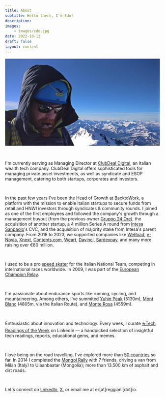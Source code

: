 ```yaml
---
title: About
subtitle: Hello there, I'm Edo!
description: 
images: 
    - images/edo.jpg
date: 2022-10-12
draft: false
layout: content
---
```


![Edo](images/edo.jpg)

&nbsp;
&nbsp;

I'm currently serving as Managing Director at [ClubDeal Digital](https://www.linkedin.com/company/clubdeal-digital/), an Italian wealth tech company. ClubDeal Digital offers sophisticated tools for managing private asset investments, as well as syndicate and ESOP management, catering to both startups, corporates and investors.

&nbsp;

In the past few years I've been the Head of Growth at [BacktoWork](https://www.backtowork24.com), a platform with the mission to enable Italian startups to secure funds from retail and HNWI investors through syndicates & community rounds. I joined as one of the first employees and followed the company's growth through a management buyout (from the previous owner [Gruppo 24 Ore](https://it.wikipedia.org/wiki/Gruppo_24_ORE)), the acquisition of another startup, a 4 million Series A round from [Intesa Sanpaolo](https://group.intesasanpaolo.com/en/newsroom/press-releases/2019/06/CNT-05-000000053513A)'s CVC, and the acquisition of majority stake from Intesa's parent company. From 2018 to 2023, we supported companies like [WeRoad](https://www.weroad.travel/), [e-Novia](https://e-novia.it/en/), [Xnext](https://www.x-next.com/), [Contents.com](https://www.contents.com/), [Weart](https://weart.it/), [Davinci](https://davincisalute.com/), [Sardexpay](https://www.sardexpay.net/), and many more raising over €80 million.

&nbsp;

I used to be a pro [speed skater](https://en.wikipedia.org/wiki/Short-track_speed_skating) for the Italian National Team, competing in international races worldwide. In 2009, I was part of the [European Champion Relay](https://en.wikipedia.org/wiki/2009_European_Short_Track_Speed_Skating_Championships). 

&nbsp;

I'm passionate about endurance sports like running, cycling, and mountaineering. Among others, I've summited [Yuhin Peak](https://peakbagger.com/peak.aspx?pid=-82489) (5130m), [Mont Blanc](https://en.wikipedia.org/wiki/Mont_Blanc) (4805m, via the Italian Route), and [Monte Rosa](https://it.wikipedia.org/wiki/Monte_Rosa) (4559m).

&nbsp;

Enthusiastic about innovation and technology. Every week, I curate [☕Tech Readings of the Week](https://www.linkedin.com/newsletters/7039008827605692416/?displayConfirmation=true) on LinkedIn — a handpicked selection of insightful tech readings, reports, educational gems, and memes.

&nbsp;

I love being on the road travelling. I've explored more than [50 countries](../../stuff/20211204_travelmap/) so far. In 2014 I completed the [Mongol Rally](https://en.wikipedia.org/wiki/Mongol_Rally) with 7 friends, driving a van from Milan (Italy) to Ulaanbaatar (Mongolia); more than 13.500 km of asphalt and dirt roads.

&nbsp;

Let's connect on [LinkedIn](https://linkedin.com/in/edoardo-reggiani/), [X](https://twitter.com/EdoardoReggiani), or  email me at er[at]reggiani[dot]io.


